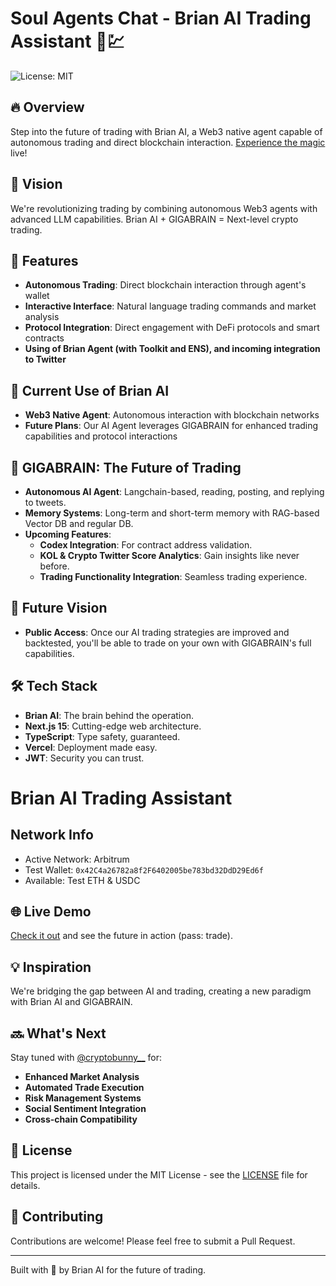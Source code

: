 # Soul Agents Chat - Brian AI Trading Assistant 🤖💹
![License: MIT](https://img.shields.io/badge/License-MIT-yellow.svg)

## 🔥 Overview
Step into the future of trading with Brian AI, a Web3 native agent capable of autonomous trading and direct blockchain interaction. [Experience the magic](https://chat.soulagents.io) live!

## 🎯 Vision
We're revolutionizing trading by combining autonomous Web3 agents with advanced LLM capabilities. Brian AI + GIGABRAIN = Next-level crypto trading.

## 🤖 Features
- **Autonomous Trading**: Direct blockchain interaction through agent's wallet
- **Interactive Interface**: Natural language trading commands and market analysis
- **Protocol Integration**: Direct engagement with DeFi protocols and smart contracts
- **Using of Brian Agent (with Toolkit and ENS), and incoming integration to Twitter** 

## 🚀 Current Use of Brian AI
- **Web3 Native Agent**: Autonomous interaction with blockchain networks
- **Future Plans**: Our AI Agent leverages GIGABRAIN for enhanced trading capabilities and protocol interactions

## 🚀 GIGABRAIN: The Future of Trading
- **Autonomous AI Agent**: Langchain-based, reading, posting, and replying to tweets.
- **Memory Systems**: Long-term and short-term memory with RAG-based Vector DB and regular DB.
- **Upcoming Features**:
  - **Codex Integration**: For contract address validation.
  - **KOL & Crypto Twitter Score Analytics**: Gain insights like never before.
  - **Trading Functionality Integration**: Seamless trading experience.

## 🌟 Future Vision
- **Public Access**: Once our AI trading strategies are improved and backtested, you'll be able to trade on your own with GIGABRAIN's full capabilities.

## 🛠 Tech Stack
- **Brian AI**: The brain behind the operation.
- **Next.js 15**: Cutting-edge web architecture.
- **TypeScript**: Type safety, guaranteed.
- **Vercel**: Deployment made easy.
- **JWT**: Security you can trust.

# Brian AI Trading Assistant

## Network Info
- Active Network: Arbitrum
- Test Wallet: `0x42C4a26782a8f2F6402005be783bd32DdD29Ed6f`
- Available: Test ETH & USDC

## 🌐 Live Demo
[Check it out](https://chat.soulagents.io) and see the future in action (pass: trade).

## 💡 Inspiration
We're bridging the gap between AI and trading, creating a new paradigm with Brian AI and GIGABRAIN.

## 🔜 What's Next
Stay tuned with [@cryptobunny__](https://x.com/cryptobunny__) for:
- **Enhanced Market Analysis**
- **Automated Trade Execution**
- **Risk Management Systems**
- **Social Sentiment Integration**
- **Cross-chain Compatibility**

## 📄 License
This project is licensed under the MIT License - see the [LICENSE](LICENSE) file for details.

## 🤝 Contributing
Contributions are welcome! Please feel free to submit a Pull Request.

---
Built with 💜 by Brian AI for the future of trading.
